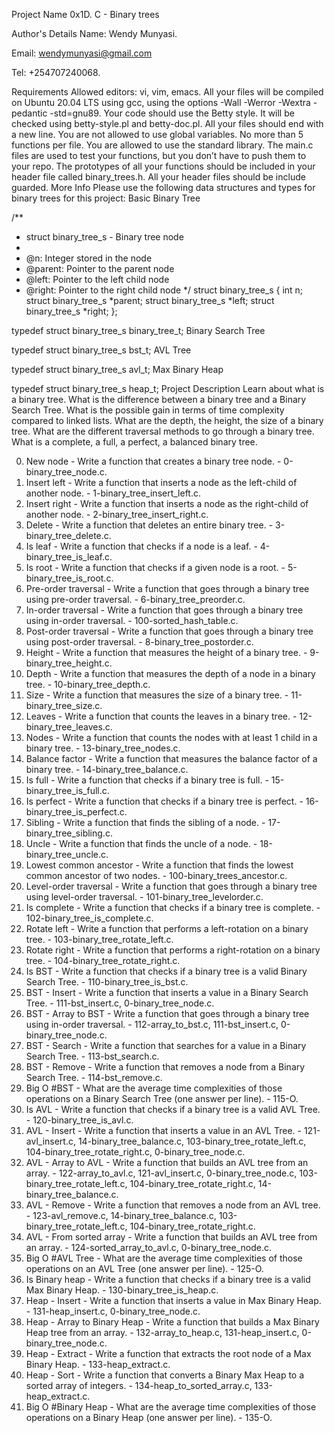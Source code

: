Project Name
0x1D. C - Binary trees

Author's Details
Name: Wendy Munyasi.

Email: wendymunyasi@gmail.com

Tel: +254707240068.

Requirements
Allowed editors: vi, vim, emacs.
All your files will be compiled on Ubuntu 20.04 LTS using gcc, using the options -Wall -Werror -Wextra -pedantic -std=gnu89.
Your code should use the Betty style. It will be checked using betty-style.pl and betty-doc.pl.
All your files should end with a new line.
You are not allowed to use global variables.
No more than 5 functions per file.
You are allowed to use the standard library.
The main.c files are used to test your functions, but you don’t have to push them to your repo.
The prototypes of all your functions should be included in your header file called binary_trees.h.
All your header files should be include guarded.
More Info
Please use the following data structures and types for binary trees for this project:
Basic Binary Tree

/**
 * struct binary_tree_s - Binary tree node
 *
 * @n: Integer stored in the node
 * @parent: Pointer to the parent node
 * @left: Pointer to the left child node
 * @right: Pointer to the right child node
 */
struct binary_tree_s
{
    int n;
    struct binary_tree_s *parent;
    struct binary_tree_s *left;
    struct binary_tree_s *right;
};

typedef struct binary_tree_s binary_tree_t;
Binary Search Tree

typedef struct binary_tree_s bst_t;
AVL Tree

typedef struct binary_tree_s avl_t;
Max Binary Heap

typedef struct binary_tree_s heap_t;
Project Description
Learn about what is a binary tree. What is the difference between a binary tree and a Binary Search Tree. What is the possible gain in terms of time complexity compared to linked lists. What are the depth, the height, the size of a binary tree. What are the different traversal methods to go through a binary tree. What is a complete, a full, a perfect, a balanced binary tree.

0. New node - Write a function that creates a binary tree node. - 0-binary_tree_node.c.
1. Insert left - Write a function that inserts a node as the left-child of another node. - 1-binary_tree_insert_left.c.
2. Insert right - Write a function that inserts a node as the right-child of another node. - 2-binary_tree_insert_right.c.
3. Delete - Write a function that deletes an entire binary tree. - 3-binary_tree_delete.c.
4. Is leaf - Write a function that checks if a node is a leaf. - 4-binary_tree_is_leaf.c.
5. Is root - Write a function that checks if a given node is a root. - 5-binary_tree_is_root.c.
6. Pre-order traversal - Write a function that goes through a binary tree using pre-order traversal. - 6-binary_tree_preorder.c.
7. In-order traversal - Write a function that goes through a binary tree using in-order traversal. - 100-sorted_hash_table.c.
8. Post-order traversal - Write a function that goes through a binary tree using post-order traversal. - 8-binary_tree_postorder.c.
9. Height - Write a function that measures the height of a binary tree. - 9-binary_tree_height.c.
10. Depth - Write a function that measures the depth of a node in a binary tree. - 10-binary_tree_depth.c.
11. Size - Write a function that measures the size of a binary tree. - 11-binary_tree_size.c.
12. Leaves - Write a function that counts the leaves in a binary tree. - 12-binary_tree_leaves.c.
13. Nodes - Write a function that counts the nodes with at least 1 child in a binary tree. - 13-binary_tree_nodes.c.
14. Balance factor - Write a function that measures the balance factor of a binary tree. - 14-binary_tree_balance.c.
15. Is full - Write a function that checks if a binary tree is full. - 15-binary_tree_is_full.c.
16. Is perfect - Write a function that checks if a binary tree is perfect. - 16-binary_tree_is_perfect.c.
17. Sibling - Write a function that finds the sibling of a node. - 17-binary_tree_sibling.c.
18. Uncle - Write a function that finds the uncle of a node. - 18-binary_tree_uncle.c.
19. Lowest common ancestor - Write a function that finds the lowest common ancestor of two nodes. - 100-binary_trees_ancestor.c.
20. Level-order traversal - Write a function that goes through a binary tree using level-order traversal. - 101-binary_tree_levelorder.c.
21. Is complete - Write a function that checks if a binary tree is complete. - 102-binary_tree_is_complete.c.
22. Rotate left - Write a function that performs a left-rotation on a binary tree. - 103-binary_tree_rotate_left.c.
23. Rotate right - Write a function that performs a right-rotation on a binary tree. - 104-binary_tree_rotate_right.c.
24. Is BST - Write a function that checks if a binary tree is a valid Binary Search Tree. - 110-binary_tree_is_bst.c.
25. BST - Insert - Write a function that inserts a value in a Binary Search Tree. - 111-bst_insert.c, 0-binary_tree_node.c.
26. BST - Array to BST - Write a function that goes through a binary tree using in-order traversal. -  112-array_to_bst.c, 111-bst_insert.c, 0-binary_tree_node.c.
27. BST - Search - Write a function that searches for a value in a Binary Search Tree. - 113-bst_search.c.
28. BST - Remove - Write a function that removes a node from a Binary Search Tree. - 114-bst_remove.c.
29. Big O #BST - What are the average time complexities of those operations on a Binary Search Tree (one answer per line). - 115-O.
30. Is AVL - Write a function that checks if a binary tree is a valid AVL Tree. - 120-binary_tree_is_avl.c.
31. AVL - Insert - Write a function that inserts a value in an AVL Tree. - 121-avl_insert.c, 14-binary_tree_balance.c, 103-binary_tree_rotate_left.c, 104-binary_tree_rotate_right.c, 0-binary_tree_node.c.
32. AVL - Array to AVL - Write a function that builds an AVL tree from an array. - 122-array_to_avl.c, 121-avl_insert.c, 0-binary_tree_node.c, 103-binary_tree_rotate_left.c, 104-binary_tree_rotate_right.c, 14-binary_tree_balance.c.
33. AVL - Remove - Write a function that removes a node from an AVL tree. - 123-avl_remove.c, 14-binary_tree_balance.c, 103-binary_tree_rotate_left.c, 104-binary_tree_rotate_right.c.
34. AVL - From sorted array - Write a function that builds an AVL tree from an array. - 124-sorted_array_to_avl.c, 0-binary_tree_node.c.
35. Big O #AVL Tree - What are the average time complexities of those operations on an AVL Tree (one answer per line). - 125-O.
36. Is Binary heap - Write a function that checks if a binary tree is a valid Max Binary Heap. - 130-binary_tree_is_heap.c.
37. Heap - Insert - Write a function that inserts a value in Max Binary Heap. - 131-heap_insert.c, 0-binary_tree_node.c.
38. Heap - Array to Binary Heap - Write a function that builds a Max Binary Heap tree from an array. - 132-array_to_heap.c, 131-heap_insert.c, 0-binary_tree_node.c.
39. Heap - Extract - Write a function that extracts the root node of a Max Binary Heap. - 133-heap_extract.c.
40. Heap - Sort - Write a function that converts a Binary Max Heap to a sorted array of integers. - 134-heap_to_sorted_array.c, 133-heap_extract.c.
41. Big O #Binary Heap - What are the average time complexities of those operations on a Binary Heap (one answer per line). - 135-O.
